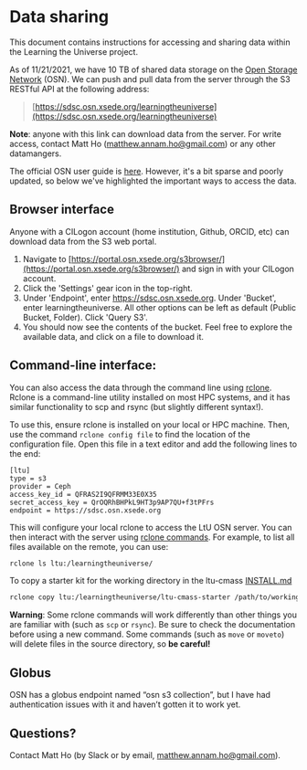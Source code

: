 Data sharing
============

This document contains instructions for accessing and sharing data within the Learning the Universe project.

As of 11/21/2021, we have 10 TB of shared data storage on the [Open Storage Network](https://www.openstoragenetwork.org/) (OSN). We can push and pull data from the server through the S3 RESTful API at the following address:

>[https://sdsc.osn.xsede.org/learningtheuniverse](https://sdsc.osn.xsede.org/learningtheuniverse)

**Note**: anyone with this link can download data from the server. For write access, contact Matt Ho (matthew.annam.ho@gmail.com) or any other datamangers.

The official OSN user guide is [here](https://www.openstoragenetwork.org/wp-content/uploads/2021/04/OSN-UserGuide.pdf). However, it's a bit sparse and poorly updated, so below we've highlighted the important ways to access the data.

## Browser interface
Anyone with a CILogon account (home institution, Github, ORCID, etc) can download data from the S3 web portal. 
1. Navigate to [https://portal.osn.xsede.org/s3browser/](https://portal.osn.xsede.org/s3browser/) and sign in with your CILogon account.
2. Click the 'Settings' gear icon in the top-right.
3. Under 'Endpoint', enter https://sdsc.osn.xsede.org. Under 'Bucket', enter learningtheuniverse. All other options can be left as default (Public Bucket, Folder). Click 'Query S3'.
4. You should now see the contents of the bucket. Feel free to explore the available data, and click on a file to download it.


## Command-line interface: 
You can also access the data through the command line using [rclone](https://rclone.org/). Rclone is a command-line utility installed on most HPC systems, and it has similar functionality to scp and rsync (but slightly different syntax!).

To use this, ensure rclone is installed on your local or HPC machine. Then, use the command `rclone config file` to find the location of the configuration file. Open this file in a text editor and add the following lines to the end:

```
[ltu]
type = s3
provider = Ceph
access_key_id = QFRAS2I9QFRMM33E0X35
secret_access_key = QrOQRhBHPkL9HT3p9AP7QU+f3tPFrs
endpoint = https://sdsc.osn.xsede.org
```
This will configure your local rclone to access the LtU OSN server. You can then interact with the server using [rclone commands](https://rclone.org/docs/). For example, to list all files available on the remote, you can use:
```bash
rclone ls ltu:/learningtheuniverse/
```
To copy a starter kit for the working directory in the ltu-cmass [INSTALL.md](INSTALL.md)
```bash
rclone copy ltu:/learningtheuniverse/ltu-cmass-starter /path/to/working/directory -P
```

**Warning**: Some rclone commands will work differently than other things you are familiar with (such as `scp` or `rsync`). Be sure to check the documentation before using a new command. Some commands (such as `move` or `moveto`) will delete files in the source directory, so **be careful!**

## Globus
OSN has a globus endpoint named “osn s3 collection”, but I have had authentication issues with it and haven’t gotten it to work yet.


## Questions?
Contact Matt Ho (by Slack or by email, matthew.annam.ho@gmail.com).